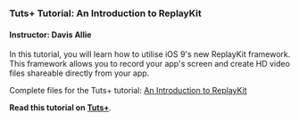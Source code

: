 ### Tuts+ Tutorial: An Introduction to ReplayKit

#### Instructor: Davis Allie

In this tutorial, you will learn how to utilise iOS 9's new ReplayKit framework. This framework allows you to record your app's screen and create HD video files shareable directly from your app.

Complete files for the Tuts+ tutorial: [An Introduction to ReplayKit](http://code.tutsplus.com/tutorials/an-introduction-to-replaykit--cms-25458)

**Read this tutorial on [Tuts+](https://code.tutsplus.com)**.
